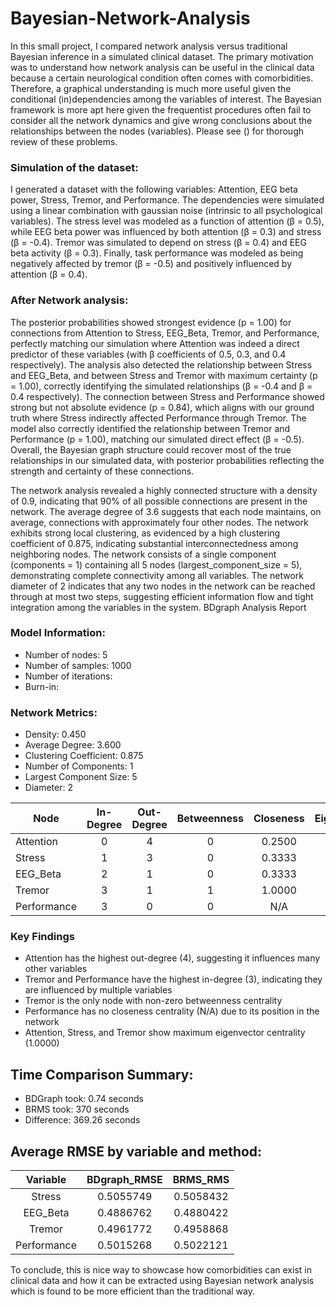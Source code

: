 # Bayesian-Network-Analysis


In this small project, I compared network analysis versus traditional Bayesian inference in a simulated clinical dataset. The primary motivation was to understand how network analysis can be useful in the clinical data because a certain neurological condition often comes with comorbidities. Therefore, a graphical understanding is much more useful given the conditional (in)dependencies among the variables of interest. The Bayesian framework is more apt here given the frequentist procedures often fail to consider all the network dynamics and give wrong conclusions about the relationships between the nodes (variables). Please see () for thorough review of these problems.

### Simulation of the dataset:
I generated a dataset with the following variables: Attention, EEG beta power, Stress, Tremor, and Performance. The dependencies were simulated using a linear combination with gaussian noise (intrinsic to all psychological variables). The stress level was modeled as a function of attention (β = 0.5), while EEG beta power was influenced by both attention (β = 0.3) and stress (β = -0.4). Tremor was simulated to depend on stress (β = 0.4) and EEG beta activity (β = 0.3). Finally, task performance was modeled as being negatively affected by tremor (β = -0.5) and positively influenced by attention (β = 0.4). 

### After Network analysis:
The posterior probabilities showed strongest evidence (p = 1.00) for connections from Attention to Stress, EEG_Beta, Tremor, and Performance, perfectly matching our simulation where Attention was indeed a direct predictor of these variables (with β coefficients of 0.5, 0.3, and 0.4 respectively). The analysis also detected the relationship between Stress and EEG_Beta, and between Stress and Tremor with maximum certainty (p = 1.00), correctly identifying the simulated relationships (β = -0.4 and β = 0.4 respectively). The connection between Stress and Performance showed strong but not absolute evidence (p = 0.84), which aligns with our ground truth where Stress indirectly affected Performance through Tremor. The model also correctly identified the relationship between Tremor and Performance (p = 1.00), matching our simulated direct effect (β = -0.5). Overall, the Bayesian graph structure could recover most of the true relationships in our simulated data, with posterior probabilities reflecting the strength and certainty of these connections.

The network analysis revealed a highly connected structure with a density of 0.9, indicating that 90% of all possible connections are present in the network. The average degree of 3.6 suggests that each node maintains, on average, connections with approximately four other nodes. The network exhibits strong local clustering, as evidenced by a high clustering coefficient of 0.875, indicating substantial interconnectedness among neighboring nodes. The network consists of a single component (components = 1) containing all 5 nodes (largest_component_size = 5), demonstrating complete connectivity among all variables. The network diameter of 2 indicates that any two nodes in the network can be reached through at most two steps, suggesting efficient information flow and tight integration among the variables in the system.
BDgraph Analysis Report

### Model Information: 
- Number of nodes: 5 
- Number of samples: 1000 
- Number of iterations: 
- Burn-in: 

### Network Metrics:
- Density: 0.450 
- Average Degree: 3.600 
- Clustering Coefficient: 0.875 
- Number of Components: 1 
- Largest Component Size: 5 
- Diameter: 2 

| Node        | In-Degree | Out-Degree | Betweenness | Closeness  | Eigenvector |
|-------------|:---------:|:----------:|:-----------:|:----------:|:-----------:|
| Attention   | 0         | 4          | 0           | 0.2500    | 1.0000      |
| Stress      | 1         | 3          | 0           | 0.3333    | 1.0000      |
| EEG_Beta    | 2         | 1          | 0           | 0.3333    | 0.8229      |
| Tremor      | 3         | 1          | 1           | 1.0000    | 1.0000      |
| Performance | 3         | 0          | 0           | N/A       | 0.8229      |

### Key Findings
- Attention has the highest out-degree (4), suggesting it influences many other variables
- Tremor and Performance have the highest in-degree (3), indicating they are influenced by multiple variables
- Tremor is the only node with non-zero betweenness centrality
- Performance has no closeness centrality (N/A) due to its position in the network
- Attention, Stress, and Tremor show maximum eigenvector centrality (1.0000)

## Time Comparison Summary:
- BDGraph took: 0.74 seconds
- BRMS took: 370 seconds
- Difference: 369.26 seconds

## Average RMSE by variable and method:
|Variable| BDgraph_RMSE| BRMS_RMS|
|:------:|:------:|:------:|
|Stress  | 0.5055749 |0.5058432|
|EEG_Beta | 0.4886762 |0.4880422|
|Tremor  | 0.4961772 |0.4958868|
|Performance| 0.5015268 |0.5022121|

To conclude, this is nice way to showcase how comorbidities can exist in clinical data and how it can be extracted using Bayesian network analysis
which is found to be more efficient than the traditional way.
